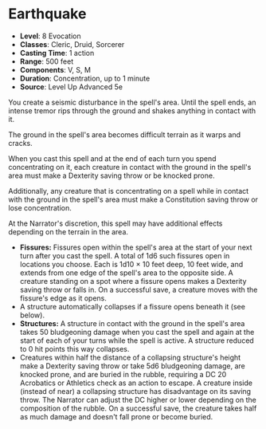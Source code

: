 # Earthquake

- **Level**: 8 Evocation
- **Classes**: Cleric, Druid, Sorcerer
- **Casting Time**: 1 action
- **Range**: 500 feet
- **Components**: V, S, M
- **Duration**: Concentration, up to 1 minute
- **Source**: Level Up Advanced 5e

You create a seismic disturbance in the spell's area. Until the spell ends, an intense tremor rips through the ground and shakes anything in contact with it.

The ground in the spell's area becomes difficult terrain as it warps and cracks.

When you cast this spell and at the end of each turn you spend concentrating on it, each creature in contact with the ground in the spell's area must make a Dexterity saving throw or be knocked prone.

Additionally, any creature that is concentrating on a spell while in contact with the ground in the spell's area must make a Constitution saving throw or lose concentration.

At the Narrator's discretion, this spell may have additional effects depending on the terrain in the area.

* **Fissures:** Fissures open within the spell's area at the start of your next turn after you cast the spell. A total of 1d6 such fissures open in locations you choose. Each is 1d10 × 10 feet deep, 10 feet wide, and extends from one edge of the spell's area to the opposite side. A creature standing on a spot where a fissure opens makes a Dexterity saving throw or falls in. On a successful save, a creature moves with the fissure's edge as it opens.
* A structure automatically collapses if a fissure opens beneath it (see below).
* **Structures:** A structure in contact with the ground in the spell's area takes 50 bludgeoning damage when you cast the spell and again at the start of each of your turns while the spell is active. A structure reduced to 0 hit points this way collapses.
* Creatures within half the distance of a collapsing structure's height make a Dexterity saving throw or take 5d6 bludgeoning damage, are knocked prone, and are buried in the rubble, requiring a DC 20 Acrobatics or Athletics check as an action to escape. A creature inside (instead of near) a collapsing structure has disadvantage on its saving throw. The Narrator can adjust the DC higher or lower depending on the composition of the rubble. On a successful save, the creature takes half as much damage and doesn't fall prone or become buried.

